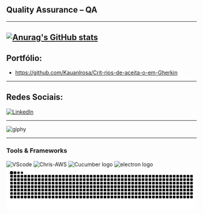## Quality Assurance – QA 
---
[![Anurag's GitHub stats](https://github-readme-stats.vercel.app/api?username=Kauanlrosa)](https://github.com/Kauanlrosa/github-readme-stats)
---
## Portfólio:
* https://github.com/Kauanlrosa/Crit-rios-de-aceita-o-em-Gherkin
---
## Redes Sociais:
[![LinkedIn](https://img.shields.io/badge/LinkedIn-0077B5?style=for-the-badge&logo=linkedin&logoColor=white)](https://www.linkedin.com/in/kauan-de-jesus-anjos-lima-da-rosa-bb0114343/)

---
![giphy](https://github.com/user-attachments/assets/e2fbfa17-fc10-4acd-b49e-a6ceb87ea914)




---

<div style="flex-basis: 48%;">
    <h3>Tools & Frameworks</h3>
    <img align="center" alt="VScode" height="30" width="40" src="https://cdn.jsdelivr.net/gh/devicons/devicon/icons/vscode/vscode-original.svg">
    <img align="center" alt="Chris-AWS" height="30" width="40" src="https://cdn.jsdelivr.net/gh/devicons/devicon/icons/git/git-original.svg">
    <img align="center" alt ="Cucumber logo" height = "40" width="35" src="https://cdn.jsdelivr.net/gh/devicons/devicon/icons/cucumber/cucumber-plain.svg"> 
  <img align ="center" alt ="electron logo" height="30" width= "40" src="https://cdn.jsdelivr.net/gh/devicons/devicon/icons/electron/electron-original.svg"

  
  


---

<img src="https://raw.githubusercontent.com/Kauanlrosa/Kauanlrosa/output/snake.svg" alt="Snake animation" />
